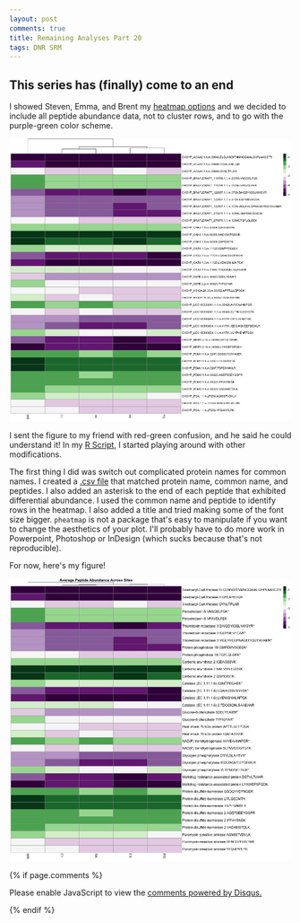 ```yaml
---
layout: post
comments: true
title: Remaining Analyses Part 20
tags: DNR SRM
---
```


## This series has (finally) come to an end

I showed Steven, Emma, and Brent my [heatmap options](https://yaaminiv.github.io/Remaining-Analyses-Part19/) and we decided to include all peptide abundance data, not to cluster rows, and to go with the purple-green color scheme.

![draftfigure](https://raw.githubusercontent.com/RobertsLab/project-oyster-oa/master/analyses/DNR_SRM_20170902/2017-10-10-Troubleshooting/2017-11-05-Integrated-Dataset/2018-02-15-DNR-Paper-Figure/2018-02-27-All-Average-Peptide-Abundance-Heatmap-Option7.jpeg)

I sent the figure to my friend with red-green confusion, and he said he could understand it! In my [R Script](https://github.com/RobertsLab/project-oyster-oa/blob/master/analyses/DNR_SRM_20170902/2017-10-10-Troubleshooting/2017-11-05-Integrated-Dataset/2018-02-15-DNR-Paper-Figure/2018-02-15-DNR-Paper-Figure.R), I started playing around with other modifications.

The first thing I did was switch out complicated protein names for common names. I created a [.csv file](https://github.com/RobertsLab/project-oyster-oa/blob/master/analyses/DNR_SRM_20170902/2017-10-10-Troubleshooting/2017-11-05-Integrated-Dataset/2018-02-15-DNR-Paper-Figure/2018-02-27-Protein-Peptide-CommonName.csv) that matched protein name, common name, and peptides. I also added an asterisk to the end of each peptide that exhibited differential abundance. I used the common name and peptide to identify rows in the heatmap. I also added a title and tried making some of the font size bigger. `pheatmap` is not a package that's easy to manipulate if you want to change the aesthetics of your plot. I'll probably have to do more work in Powerpoint, Photoshop or InDesign (which sucks because that's not reproducible).

For now, here's my figure!

![currentfigure](https://raw.githubusercontent.com/RobertsLab/project-oyster-oa/master/analyses/DNR_SRM_20170902/2017-10-10-Troubleshooting/2017-11-05-Integrated-Dataset/2018-02-15-DNR-Paper-Figure/2018-02-27-Average-Peptide-Abundance-Across-Sites-NamePeptide-Heatmap.jpeg)

{% if page.comments %}

<div id="disqus_thread"></div>
<script>

/**
*  RECOMMENDED CONFIGURATION VARIABLES: EDIT AND UNCOMMENT THE SECTION BELOW TO INSERT DYNAMIC VALUES FROM YOUR PLATFORM OR CMS.
*  LEARN WHY DEFINING THESE VARIABLES IS IMPORTANT: https://disqus.com/admin/universalcode/#configuration-variables*/
/*
var disqus_config = function () {
this.page.url = PAGE_URL;  // Replace PAGE_URL with your page's canonical URL variable
this.page.identifier = PAGE_IDENTIFIER; // Replace PAGE_IDENTIFIER with your page's unique identifier variable
};
*/
(function() { // DON'T EDIT BELOW THIS LINE
var d = document, s = d.createElement('script');
s.src = 'https://the-responsible-grad-student.disqus.com/embed.js';
s.setAttribute('data-timestamp', +new Date());
(d.head || d.body).appendChild(s);
})();
</script>
<noscript>Please enable JavaScript to view the <a href="https://disqus.com/?ref_noscript">comments powered by Disqus.</a></noscript>

{% endif %}

<script id="dsq-count-scr" src="//the-responsible-grad-student.disqus.com/count.js" async></script>


